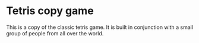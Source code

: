 # Tetris copy game
 This is a copy of the classic tetris game. It is built in conjunction with a small group of people from all over the world.

